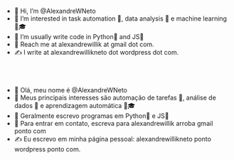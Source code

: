 
- 👋 Hi, I’m @AlexandreWNeto
- 🤔 I’m interested in task automation 🤖, data analysis 🔎 e machine learning 🤖🎓
- 📖 I’m usually write code in Python🐍 and JS📜
- 📧 Reach me at alexandrewillik at gmail dot com.
- ✍️ I write at alexandrewillikneto dot wordpress dot com.  
<br /> 
<br /> 

- 👋 Olá, meu nome é @AlexandreWNeto
- 🤔 Meus principais interesses são automação de tarefas 🤖, análise de dados 🔎 e aprendizagem automática 🤖🎓
- 📖 Geralmente escrevo programas em Python🐍 e JS📜
- 📧 Para entrar em contato, escreva para alexandrewillik arroba gmail ponto com
- ✍️ Eu escrevo em minha página pessoal: alexandrewillikneto ponto wordpress ponto com.


